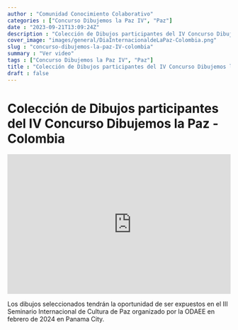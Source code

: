 ```yaml
---
author : "Comunidad Conocimiento Colaborativo"
categories : ["Concurso Dibujemos la Paz IV", "Paz"]
date : "2023-09-21T13:09:24Z"
description : "Colección de Dibujos participantes del IV Concurso Dibujemos la Paz"
cover_image: "images/general/DiaInternacionaldeLaPaz-Colombia.png"
slug : "concurso-dibujemos-la-paz-IV-colombia"
summary : "Ver video"
tags : ["Concurso Dibujemos la Paz IV", "Paz"]
title : "Colección de Dibujos participantes del IV Concurso Dibujemos la Paz - Colombia"
draft : false
---
```


# Colección de Dibujos participantes del IV Concurso Dibujemos la Paz - Colombia

<div style="text-align: center; overflow-x: auto;">
<iframe width="560" height="315" src="https://www.youtube.com/embed/JKngElmzB88?si=igapwyNUV4LQWnUp" title="YouTube video player" frameborder="0" allow="accelerometer; autoplay; clipboard-write; encrypted-media; gyroscope; picture-in-picture; web-share" allowfullscreen></iframe>
</div>

Los dibujos seleccionados tendrán la oportunidad de ser expuestos en el III Seminario Internacional de Cultura de Paz organizado por la ODAEE en febrero de 2024 en Panama City.
